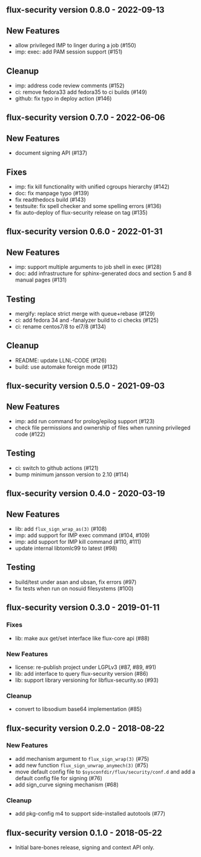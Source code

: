 flux-security version 0.8.0 - 2022-09-13
----------------------------------------

## New Features

 * allow privileged IMP to linger during a job (#150)
 * imp: exec: add PAM session support (#151)

## Cleanup

 * imp: address code review comments (#152)
 * ci: remove fedora33 add fedora35 to ci builds (#149)
 * github: fix typo in deploy action (#146)

flux-security version 0.7.0 - 2022-06-06
----------------------------------------

## New Features

 * document signing API (#137)

## Fixes

 * imp: fix kill functionality with unified cgroups hierarchy (#142)
 * doc: fix manpage typo (#139)
 * fix readthedocs build (#143)
 * testsuite: fix spell checker and some spelling errors (#136)
 * fix auto-deploy of flux-security release on tag (#135)


flux-security version 0.6.0 - 2022-01-31
----------------------------------------

## New Features

 * imp: support multiple arguments to job shell in exec (#128)
 * doc: add infrastructure for sphinx-generated docs and section 5 and 8
   manual pages (#131)

## Testing

 * mergify:  replace strict merge with queue+rebase (#129)
 * ci: add fedora 34 and -fanalyzer build to ci checks (#125)
 * ci: rename centos7/8 to el7/8 (#134)

## Cleanup

 * README: update LLNL-CODE (#126)
 * build: use automake foreign mode (#132)

flux-security version 0.5.0 - 2021-09-03
----------------------------------------

## New Features

 * imp: add run command for prolog/epilog support (#123)
 * check file permissions and ownership of files when running
   privileged code (#122)

## Testing
 
 * ci: switch to github actions (#121)
 * bump minimum jansson version to 2.10 (#114)


flux-security version 0.4.0 - 2020-03-19
----------------------------------------

## New Features

 * lib: add `flux_sign_wrap_as(3)` (#108)
 * imp: add support for IMP exec command (#104, #109)
 * imp: add support for IMP kill command (#110, #111)
 * update internal libtomlc99 to latest (#98)

## Testing

 * build/test under asan and ubsan, fix errors (#97)
 * fix tests when run on nosuid filesystems (#100)


flux-security version 0.3.0 - 2019-01-11
----------------------------------------

### Fixes

 * lib: make aux get/set interface like flux-core api (#88)

### New Features

 * license: re-publish project under LGPLv3 (#87, #89, #91)
 * lib: add interface to query flux-security version (#86)
 * lib: support library versioning for libflux-security.so (#93)

### Cleanup

 * convert to libsodium base64 implementation (#85)


flux-security version 0.2.0 - 2018-08-22
----------------------------------------

### New Features

 * add mechanism argument to `flux_sign_wrap(3)` (#75)
 * add new function `flux_sign_unwrap_anymech(3)` (#75)
 * move default config file to `$sysconfdir/flux/security/conf.d`
   and add a default config file for signing (#76)
 * add sign_curve signing mechanism (#68)

### Cleanup

 * add pkg-config m4 to support side-installed autotools (#77)


flux-security version 0.1.0 - 2018-05-22
----------------------------------------

 * Initial bare-bones release, signing and context API only.

